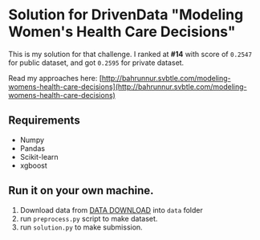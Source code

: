 # Solution for DrivenData "Modeling Women's Health Care Decisions"
This is my solution for that challenge. I ranked at **#14** with score of `0.2547` for public dataset, and got `0.2595` for private dataset. 

Read my approaches here: [http://bahrunnur.svbtle.com/modeling-womens-health-care-decisions](http://bahrunnur.svbtle.com/modeling-womens-health-care-decisions)

## Requirements
- Numpy
- Pandas
- Scikit-learn
- xgboost

## Run it on your own machine.
1. Download data from [DATA DOWNLOAD](http://www.drivendata.org/competitions/6/data/) into `data` folder
2. run `preprocess.py` script to make dataset.
3. run `solution.py` to make submission.